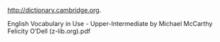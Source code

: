 http://dictionary.cambridge.org.


English Vocabulary in Use - Upper-Intermediate by Michael McCarthy Felicity O’Dell (z-lib.org).pdf
